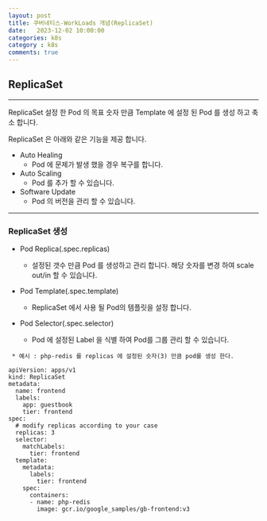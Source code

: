 ```yaml
---
layout: post
title: 쿠버네티스-WorkLoads 개념(ReplicaSet)
date:   2023-12-02 10:00:00
categories: k8s
category : k8s
comments: true 
---
```


## ReplicaSet

---
ReplicaSet 설정 한 Pod 의 목표 숫자 만큼 Template 에 설정 된 Pod 를 생성 하고 축소 합니다.

ReplicaSet 은 아래와 같은 기능을 제공 합니다.

* Auto Healing
  * Pod 에 문제가 발생 했을 경우 복구를 합니다.
* Auto Scaling
  * Pod 를 추가 할 수 있습니다.
* Software Update
  * Pod 의 버전을 관리 할 수 있습니다.

---
### ReplicaSet 생성

- Pod Replica(.spec.replicas)
  - 설정된 갯수 만큼 Pod 를 생성하고 관리 합니다. 해당 숫자를 변경 하여 scale out/in 할 수 있습니다.

- Pod Template(.spec.template)
  - ReplicaSet 에서 사용 될 Pod의 템플릿을 설정 합니다.

- Pod Selector(.spec.selector)
  - Pod 에 설정된 Label 을 식별 하여 Pod를 그룹 관리 할 수 있습니다.

```text
 * 예시 : php-redis 를 replicas 에 설정된 숫자(3) 만큼 pod를 생성 한다.

apiVersion: apps/v1
kind: ReplicaSet
metadata:
  name: frontend
  labels:
    app: guestbook
    tier: frontend
spec:
  # modify replicas according to your case
  replicas: 3
  selector:
    matchLabels:
      tier: frontend
  template:
    metadata:
      labels:
        tier: frontend
    spec:
      containers:
      - name: php-redis
        image: gcr.io/google_samples/gb-frontend:v3
```